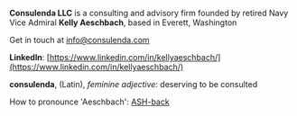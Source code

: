 **Consulenda LLC** is a consulting and advisory firm founded by retired Navy Vice Admiral **Kelly Aeschbach**, based in Everett, Washington

Get in touch at [info@consulenda.com](mailto:info@consulenda.com)

**LinkedIn**: [https://www.linkedin.com/in/kellyaeschbach/](https://www.linkedin.com/in/kellyaeschbach/)


**consulenda**, (Latin), *feminine adjective:* deserving to be consulted

How to pronounce 'Aeschbach': [ASH-back](https://www.howtopronounce.com/ashback)
